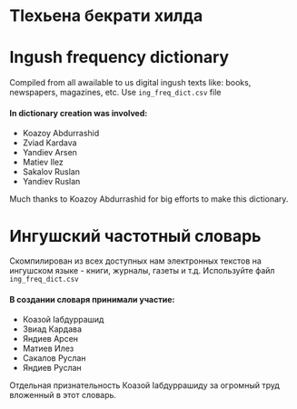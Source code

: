 # Тӏехьена бекрати хилда
# Ingush frequency dictionary
Compiled from all awailable to us digital ingush texts like: books, newspapers, magazines, etc.
Use `ing_freq_dict.csv` file

#### In dictionary creation was involved:
- Koazoy Abdurrashid
- Zviad Kardava
- Yandiev Arsen
- Matiev Ilez
- Sakalov Ruslan
- Yandiev Ruslan

Much thanks to Koazoy Abdurrashid for big efforts to make this dictionary.

# Ингушский частотный словарь

Скомпилирован из всех доступных нам электронных текстов на ингушском языке - книги, журналы, газеты и т.д.
Используйте файл `ing_freq_dict.csv`

#### В создании словаря принимали участие:
- Коазой Ӏабдуррашид
- Звиад Кардава
- Яндиев Арсен
- Матиев Илез
- Сакалов Руслан
- Яндиев Руслан

Отдельная признательность Коазой Ӏабдуррашиду за огромный труд вложенный в этот словарь.


